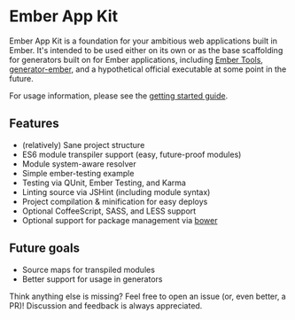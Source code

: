 # Ember App Kit

Ember App Kit is a foundation for your ambitious web applications built in Ember. It's intended to be used either on its own or as the base scaffolding for generators built on for Ember applications, including [Ember Tools](https://github.com/rpflorence/ember-tools), [generator-ember](https://github.com/yeoman/generator-ember), and a hypothetical official executable at some point in the future.

For usage information, please see the [getting started guide](https://github.com/stefanpenner/ember-app-kit/wiki/Getting-Started).

## Features

- (relatively) Sane project structure
- ES6 module transpiler support (easy, future-proof modules)
- Module system-aware resolver
- Simple ember-testing example
- Testing via QUnit, Ember Testing, and Karma
- Linting source via JSHint (including module syntax)
- Project compilation & minification for easy deploys
- Optional CoffeeScript, SASS, and LESS support
- Optional support for package management via [bower](https://github.com/bower/bower)

## Future goals

- Source maps for transpiled modules
- Better support for usage in generators

Think anything else is missing? Feel free to open an issue (or, even better, a PR)! Discussion and feedback is always appreciated.
